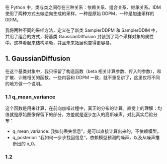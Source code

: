 在 Python 中，类与类之间存在三种关系：依赖关系、组合关系、继承关系。IDM 使用了两种方式去做逆向生成的采样，一种是原始 DDPM，一种是加速采样的 DDIM。

我将两种不同的采样方法，定义在了新类 SamplerDDPM 和 SamplerDDIM 中，并用了组合的方式，将基类 GaussianDiffusion 封装到了两个采样对象的属性中。这样看起来结构清晰，并且未来拓展也变得更容易。

## 1. GaussianDiffusion

在这个基类对象中，我只保留了构造函数（beta 相关计算参数、传入的参数），和扩散、训练相关的函数。一些内容和 DDPM 一致，就不重复讲了，这里仅将不同的地方做一个说明。

### 1.1 q_mean_variance

这个函数是用来计算，在前向加噪过程中，真正的分布的计算。直觉上的理解：均值就是原始图像保留下的部分，方差就是逐步加入的高斯噪声。对比真实后验分布：

- q_mean_variance: 我如何丢失信息”，是可以直接计算出来的，不依赖模型。
- q_posterior: “我如何一步步找回信息”，依赖模型预测的噪声，以及从噪声推断出的 x_0。

### 1.2
